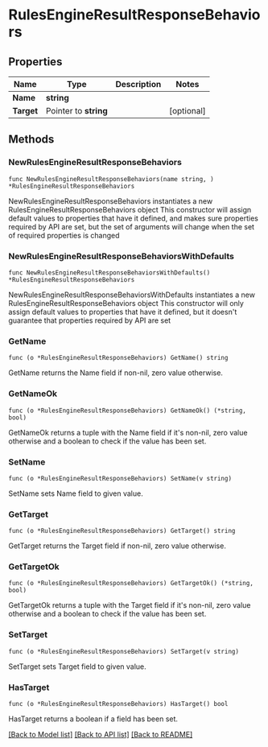 # RulesEngineResultResponseBehaviors

## Properties

Name | Type | Description | Notes
------------ | ------------- | ------------- | -------------
**Name** | **string** |  | 
**Target** | Pointer to **string** |  | [optional] 

## Methods

### NewRulesEngineResultResponseBehaviors

`func NewRulesEngineResultResponseBehaviors(name string, ) *RulesEngineResultResponseBehaviors`

NewRulesEngineResultResponseBehaviors instantiates a new RulesEngineResultResponseBehaviors object
This constructor will assign default values to properties that have it defined,
and makes sure properties required by API are set, but the set of arguments
will change when the set of required properties is changed

### NewRulesEngineResultResponseBehaviorsWithDefaults

`func NewRulesEngineResultResponseBehaviorsWithDefaults() *RulesEngineResultResponseBehaviors`

NewRulesEngineResultResponseBehaviorsWithDefaults instantiates a new RulesEngineResultResponseBehaviors object
This constructor will only assign default values to properties that have it defined,
but it doesn't guarantee that properties required by API are set

### GetName

`func (o *RulesEngineResultResponseBehaviors) GetName() string`

GetName returns the Name field if non-nil, zero value otherwise.

### GetNameOk

`func (o *RulesEngineResultResponseBehaviors) GetNameOk() (*string, bool)`

GetNameOk returns a tuple with the Name field if it's non-nil, zero value otherwise
and a boolean to check if the value has been set.

### SetName

`func (o *RulesEngineResultResponseBehaviors) SetName(v string)`

SetName sets Name field to given value.


### GetTarget

`func (o *RulesEngineResultResponseBehaviors) GetTarget() string`

GetTarget returns the Target field if non-nil, zero value otherwise.

### GetTargetOk

`func (o *RulesEngineResultResponseBehaviors) GetTargetOk() (*string, bool)`

GetTargetOk returns a tuple with the Target field if it's non-nil, zero value otherwise
and a boolean to check if the value has been set.

### SetTarget

`func (o *RulesEngineResultResponseBehaviors) SetTarget(v string)`

SetTarget sets Target field to given value.

### HasTarget

`func (o *RulesEngineResultResponseBehaviors) HasTarget() bool`

HasTarget returns a boolean if a field has been set.


[[Back to Model list]](../README.md#documentation-for-models) [[Back to API list]](../README.md#documentation-for-api-endpoints) [[Back to README]](../README.md)


